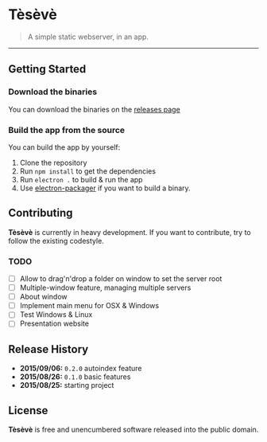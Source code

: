 # Tèsèvè

> A simple static webserver, in an app.

* * *

## Getting Started

### Download the binaries

You can download the binaries on the [releases page](https://github.com/leny/teseve/releases)

### Build the app from the source

You can build the app by yourself:

1. Clone the repository
2. Run `npm install` to get the dependencies
3. Run `electron .` to build & run the app
4. Use [electron-packager](https://github.com/maxogden/electron-packager) if you want to build a binary.

## Contributing

**Tèsèvè** is currently in heavy development. If you want to contribute, try to follow the existing codestyle.

### TODO

* [ ] Allow to drag'n'drop a folder on window to set the server root
* [ ] Multiple-window feature, managing multiple servers
* [ ] About window
* [ ] Implement main menu for OSX & Windows
* [ ] Test Windows & Linux
* [ ] Presentation website

## Release History
* **2015/09/06:** `0.2.0` autoindex feature
* **2015/08/26:** `0.1.0` basic features
* **2015/08/25:** starting project

## License

**Tèsèvè** is free and unencumbered software released into the public domain.

